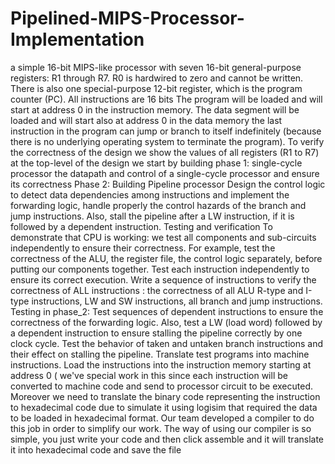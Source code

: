 # Pipelined-MIPS-Processor-Implementation

a simple 16-bit MIPS-like processor with seven 16-bit general-purpose registers: R1 through R7. R0 is hardwired to zero and cannot be written. There is also one special-purpose 12-bit register, which is the program counter (PC). All instructions are 16 bits The program will be loaded and will start at address 0 in the instruction memory. The data segment will be loaded and will start also at address 0 in the data memory the last instruction in the program can jump or branch to itself indefinitely (because there is no underlying operating system to terminate the program). To verify the correctness of the design we show the values of all registers (R1 to R7) at the top-level of the design we start by building phase 1: single-cycle processor the datapath and control of a single-cycle processor and ensure its correctness Phase 2: Building Pipeline processor Design the control logic to detect data dependencies among instructions and implement the forwarding logic, handle properly the control hazards of the branch and jump instructions. Also, stall the pipeline after a LW instruction, if it is followed by a dependent instruction. Testing and verification To demonstrate that CPU is working: we test all components and sub-circuits independently to ensure their correctness. For example, test the correctness of the ALU, the register file, the control logic separately, before putting our components together. Test each instruction independently to ensure its correct execution. Write a sequence of instructions to verify the correctness of ALL instructions : the correctness of all ALU R-type and I-type instructions, LW and SW instructions, all branch and jump instructions. Testing in phase_2: Test sequences of dependent instructions to ensure the correctness of the forwarding logic. Also, test a LW (load word) followed by a dependent instruction to ensure stalling the pipeline correctly by one clock cycle. Test the behavior of taken and untaken branch instructions and their effect on stalling the pipeline. Translate test programs into machine instructions. Load the instructions into the instruction memory starting at address 0 ( we've special work in this since each instruction will be converted to machine code and send to processor circuit to be executed. Moreover we need to translate the binary code representing the instruction to hexadecimal code due to simulate it using logisim that required the data to be loaded in hexadecimal format. Our team developed a compiler to do this job in order to simplify our work. The way of using our compiler is so simple, you just write your code and then click assemble and it will translate it into hexadecimal code and save the file
